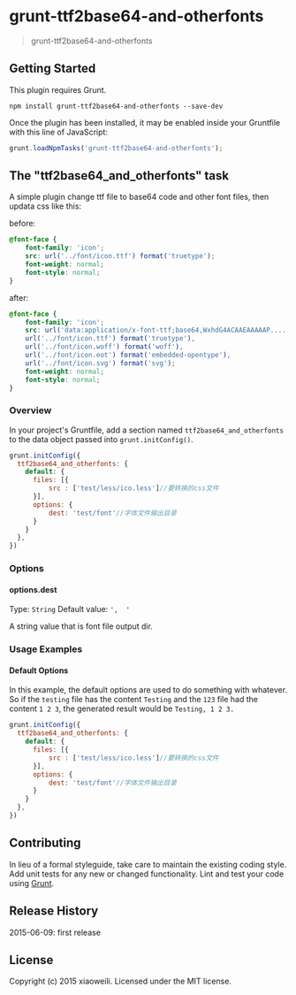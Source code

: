 # grunt-ttf2base64-and-otherfonts

> grunt-ttf2base64-and-otherfonts

## Getting Started
This plugin requires Grunt.

```shell
npm install grunt-ttf2base64-and-otherfonts --save-dev
```

Once the plugin has been installed, it may be enabled inside your Gruntfile with this line of JavaScript:

```js
grunt.loadNpmTasks('grunt-ttf2base64-and-otherfonts');
```

## The "ttf2base64_and_otherfonts" task

A simple plugin change ttf file to base64 code and other font files, then updata css like this:

before:
```css
@font-face {
    font-family: 'icon';
    src: url('../font/icon.ttf') format('truetype');
    font-weight: normal;
    font-style: normal;
}
```
after:
```css
@font-face {
    font-family: 'icon';
    src: url('data:application/x-font-ttf;base64,WxhdG4ACAAEAAAAAP....') format('truetype'), 
	url('../font/icon.ttf') format('truetype'), 
	url('../font/icon.woff') format('woff'), 
	url('../font/icon.eot') format('embedded-opentype'), 
	url('../font/icon.svg') format('svg');
    font-weight: normal;
    font-style: normal;
}
```


### Overview
In your project's Gruntfile, add a section named `ttf2base64_and_otherfonts` to the data object passed into `grunt.initConfig()`.

```js
grunt.initConfig({
  ttf2base64_and_otherfonts: {
    default: {
      files: [{
          src : ['test/less/ico.less']//要转换的css文件
      }],
      options: {
          dest: 'test/font'//字体文件输出目录
      }
    }
  },
})
```

### Options

#### options.dest
Type: `String`
Default value: `',  '`

A string value that is font file output dir.

### Usage Examples

#### Default Options
In this example, the default options are used to do something with whatever. So if the `testing` file has the content `Testing` and the `123` file had the content `1 2 3`, the generated result would be `Testing, 1 2 3.`

```js
grunt.initConfig({
  ttf2base64_and_otherfonts: {
    default: {
      files: [{
          src : ['test/less/ico.less']//要转换的css文件
      }],
      options: {
          dest: 'test/font'//字体文件输出目录
      }
    }
  },
})
```

## Contributing
In lieu of a formal styleguide, take care to maintain the existing coding style. Add unit tests for any new or changed functionality. Lint and test your code using [Grunt](http://gruntjs.com/).

## Release History
2015-06-09: first release

## License
Copyright (c) 2015 xiaoweili. Licensed under the MIT license.
